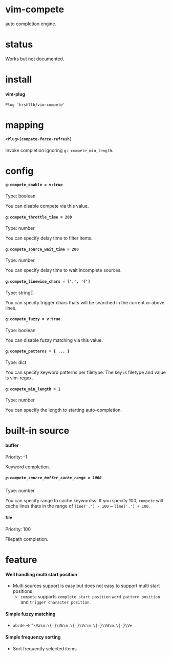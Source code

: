 # vim-compete

auto completion engine.


# status

Works but not documented.


# install

#### vim-plug
```viml
Plug 'hrsh7th/vim-compete'
```

# mapping

#### `<Plug>(compete-force-refresh)`

Invoke completion ignoring `g: compete_min_length`.


# config

#### `g:compete_enable = v:true`

Type: boolean

You can disable compete via this value.


#### `g:compete_throttle_time = 200`

Type: number

You can specify delay time to filter items.


#### `g:compete_source_wait_time = 200`

Type: number

You can specify delay time to wait incomplete sources.


#### `g:compete_linewise_chars = [',', '{']`

Type: string[]

You can specify trigger chars thats will be searched in the current or above lines.


#### `g:compete_fuzzy = v:true`

Type: boolean

You can disable fuzzy matching via this value.


#### `g:compete_patterns = { ... }`

Type: dict

You can specify keyword patterns per filetype.
The key is filetype and value is vim-regex.


#### `g:compete_min_length = 1`

Type: number

You can specify the length to starting auto-completion.


# built-in source

#### buffer

Priority: -1

Keyword completion.


##### `g:compete_source_buffer_cache_range = 1000`

Type: number

You can specify range to cache keywordss.
If you specify 100, `compete` will cache lines thats in the range of `line('.') - 100` ~ `line('.') + 100`.


#### file

Priority: 100

Filepath completion.


# feature

#### Well handling multi start position
- Multi sources support is easy but does not easy to support multi start positions
    - `compete` supports `complete start position` `word pattern position` and `trigger character position`.

#### Simple fuzzy matching
- `abcde` -> `^\Va\m.\{-}\Vb\m.\{-}\Vc\m.\{-}\Vd\m.\{-}\Ve`

#### Simple frequency sorting
- Sort frequently selected items.

